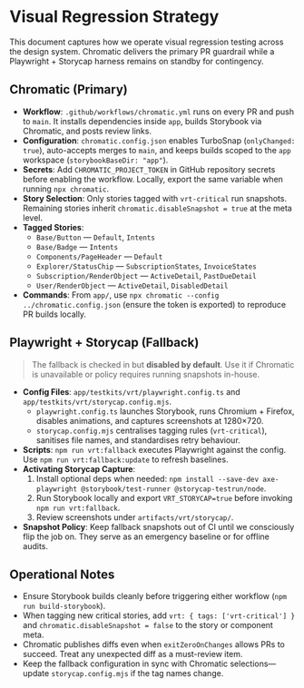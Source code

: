 # Visual Regression Strategy

This document captures how we operate visual regression testing across the design system. Chromatic delivers the primary PR guardrail while a Playwright + Storycap harness remains on standby for contingency.

## Chromatic (Primary)

- **Workflow**: `.github/workflows/chromatic.yml` runs on every PR and push to `main`. It installs dependencies inside `app`, builds Storybook via Chromatic, and posts review links.
- **Configuration**: `chromatic.config.json` enables TurboSnap (`onlyChanged: true`), auto-accepts merges to `main`, and keeps builds scoped to the `app` workspace (`storybookBaseDir: "app"`).
- **Secrets**: Add `CHROMATIC_PROJECT_TOKEN` in GitHub repository secrets before enabling the workflow. Locally, export the same variable when running `npx chromatic`.
- **Story Selection**: Only stories tagged with `vrt-critical` run snapshots. Remaining stories inherit `chromatic.disableSnapshot = true` at the meta level.
- **Tagged Stories**:
  - `Base/Button` — `Default`, `Intents`
  - `Base/Badge` — `Intents`
  - `Components/PageHeader` — `Default`
  - `Explorer/StatusChip` — `SubscriptionStates`, `InvoiceStates`
  - `Subscription/RenderObject` — `ActiveDetail`, `PastDueDetail`
  - `User/RenderObject` — `ActiveDetail`, `DisabledDetail`
- **Commands**: From `app/`, use `npx chromatic --config ../chromatic.config.json` (ensure the token is exported) to reproduce PR builds locally.

## Playwright + Storycap (Fallback)

> The fallback is checked in but **disabled by default**. Use it if Chromatic is unavailable or policy requires running snapshots in-house.

- **Config Files**: `app/testkits/vrt/playwright.config.ts` and `app/testkits/vrt/storycap.config.mjs`.
  - `playwright.config.ts` launches Storybook, runs Chromium + Firefox, disables animations, and captures screenshots at 1280×720.
  - `storycap.config.mjs` centralises tagging rules (`vrt-critical`), sanitises file names, and standardises retry behaviour.
- **Scripts**: `npm run vrt:fallback` executes Playwright against the config. Use `npm run vrt:fallback:update` to refresh baselines.
- **Activating Storycap Capture**:
  1. Install optional deps when needed: `npm install --save-dev axe-playwright @storybook/test-runner @storycap-testrun/node`.
  2. Run Storybook locally and export `VRT_STORYCAP=true` before invoking `npm run vrt:fallback`.
  3. Review screenshots under `artifacts/vrt/storycap/`.
- **Snapshot Policy**: Keep fallback snapshots out of CI until we consciously flip the job on. They serve as an emergency baseline or for offline audits.

## Operational Notes

- Ensure Storybook builds cleanly before triggering either workflow (`npm run build-storybook`).
- When tagging new critical stories, add `vrt: { tags: ['vrt-critical'] }` and `chromatic.disableSnapshot = false` to the story or component meta.
- Chromatic publishes diffs even when `exitZeroOnChanges` allows PRs to succeed. Treat any unexpected diff as a must-review item.
- Keep the fallback configuration in sync with Chromatic selections—update `storycap.config.mjs` if the tag names change.
